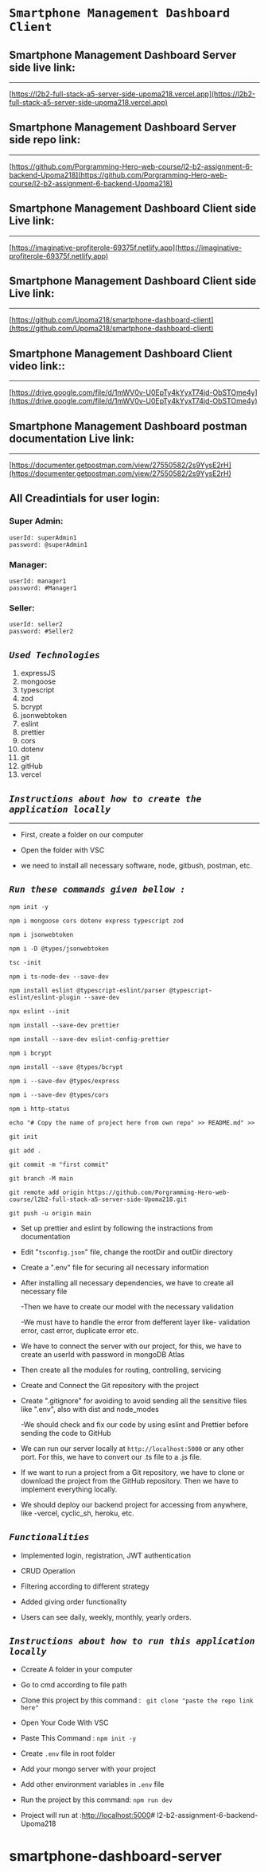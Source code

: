# `Smartphone Management Dashboard Client`

## Smartphone Management Dashboard Server side live link:

---

[https://l2b2-full-stack-a5-server-side-upoma218.vercel.app](https://l2b2-full-stack-a5-server-side-upoma218.vercel.app)

## Smartphone Management Dashboard Server side repo link:

---

[https://github.com/Porgramming-Hero-web-course/l2-b2-assignment-6-backend-Upoma218](https://github.com/Porgramming-Hero-web-course/l2-b2-assignment-6-backend-Upoma218)

## Smartphone Management Dashboard Client side Live link:

---

[https://imaginative-profiterole-69375f.netlify.app](https://imaginative-profiterole-69375f.netlify.app)

## Smartphone Management Dashboard Client side Live link:

---

[https://github.com/Upoma218/smartphone-dashboard-client](https://github.com/Upoma218/smartphone-dashboard-client)

## Smartphone Management Dashboard Client video link::

---

[https://drive.google.com/file/d/1mWV0v-U0EpTy4kYyxT74jd-ObSTOme4y](https://drive.google.com/file/d/1mWV0v-U0EpTy4kYyxT74jd-ObSTOme4y)

## Smartphone Management Dashboard postman documentation Live link:

---

[https://documenter.getpostman.com/view/27550582/2s9YysE2rH](https://documenter.getpostman.com/view/27550582/2s9YysE2rH)

## All Creadintials for user login:

### Super Admin:

```
userId: superAdmin1
password: @superAdmin1

```

### Manager:

```
userId: manager1
password: #Manager1

```

### Seller:

```
userId: seller2
password: #Seller2

```

## **_`Used Technologies`_**

1. expressJS
2. mongoose
3. typescript
4. zod
5. bcrypt
6. jsonwebtoken
7. eslint
8. prettier
9. cors
10. dotenv
11. git
12. gitHub
13. vercel

## **_`Instructions about how to create the application locally`_**

---

- First, create a folder on our computer

- Open the folder with VSC

- we need to install all necessary software, node, gitbush, postman, etc.

## **_`Run these commands given bellow :`_**

```
npm init -y

npm i mongoose cors dotenv express typescript zod

npm i jsonwebtoken

npm i -D @types/jsonwebtoken

tsc -init

npm i ts-node-dev --save-dev

npm install eslint @typescript-eslint/parser @typescript-eslint/eslint-plugin --save-dev

npx eslint --init

npm install --save-dev prettier

npm install --save-dev eslint-config-prettier

npm i bcrypt

npm install --save @types/bcrypt

npm i --save-dev @types/express

npm i --save-dev @types/cors

npm i http-status

echo "# Copy the name of project here from own repo" >> README.md" >>

git init

git add .

git commit -m "first commit"

git branch -M main

git remote add origin https://github.com/Porgramming-Hero-web-course/l2b2-full-stack-a5-server-side-Upoma218.git

git push -u origin main
```

- Set up prettier and eslint by following the instractions from documentation

- Edit "`tsconfig.json`" file, change the rootDir and outDir directory

- Create a ".env" file for securing all necessary information

- After installing all necessary dependencies, we have to create all necessary file

  -Then we have to create our model with the necessary validation

  -We must have to handle the error from defferent layer like- validation error, cast error, duplicate error etc.

- We have to connect the server with our project, for this, we have to create an userId with password in mongoDB Atlas

- Then create all the modules for routing, controlling, servicing

- Create and Connect the Git repository with the project

- Create ".gitignore" for avoiding to avoid sending all the sensitive files like ".env", also with dist and node_modes

  -We should check and fix our code by using eslint and Prettier before sending the code to GitHub

- We can run our server locally at `http://localhost:5000` or any other port. For this, we have to convert our .ts file to a .js file.

- If we want to run a project from a Git repository, we have to clone or download the project from the GitHub repository. Then we have to implement everything locally.

- We should deploy our backend project for accessing from anywhere, like -vercel, cyclic_sh, heroku, etc.

## **_`Functionalities`_**

- Implemented login, registration, JWT authentication

- CRUD Operation

- Filtering according to different strategy

- Added giving order functionality

- Users can see daily, weekly, monthly, yearly orders.

## **_`Instructions about how to run this application locally`_**

- Ccreate A folder in your computer
- Go to cmd according to file path
- Clone this project by this command : `
git clone "paste the repo link here"`

- Open Your Code With VSC
- Paste This Command : `npm init -y`
- Create `.env` file in root folder
- Add your mongo server with your project
- Add other environment variables in `.env` file
- Run the project by this command: `npm run dev`
- Project will run at :[http://localhost:5000](http://localhost:5000)# l2-b2-assignment-6-backend-Upoma218
# smartphone-dashboard-server
